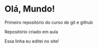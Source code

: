 # Olá,  Mundo!
 Primeiro repositório do curso de git e github

Repositório criado em aula 

Essa linha eu editei no site!

